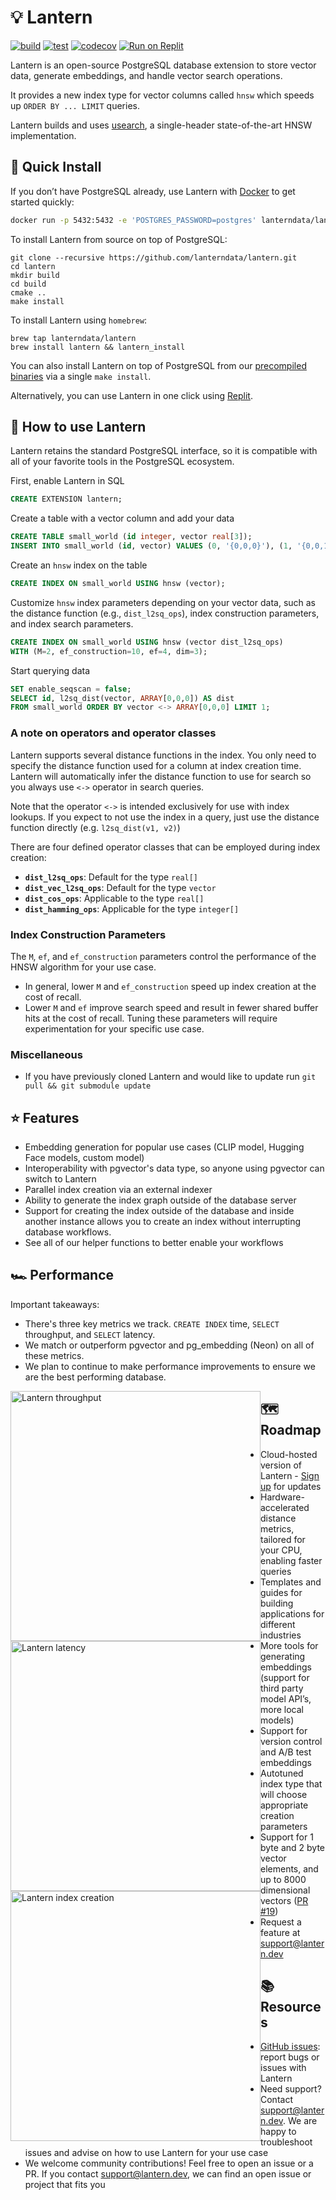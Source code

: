 # 💡 Lantern

[![build](https://github.com/lanterndata/lantern/actions/workflows/build.yaml/badge.svg?branch=main)](https://github.com/lanterndata/lantern/actions/workflows/build.yaml)
[![test](https://github.com/lanterndata/lantern/actions/workflows/test.yaml/badge.svg?branch=main)](https://github.com/lanterndata/lantern/actions/workflows/test.yaml)
[![codecov](https://codecov.io/github/lanterndata/lantern/branch/main/graph/badge.svg)](https://codecov.io/github/lanterndata/lantern)
[![Run on Replit](https://img.shields.io/badge/Run%20on-Replit-blue?logo=replit)](https://replit.com/@lanterndata/lantern-playground#.replit)

Lantern is an open-source PostgreSQL database extension to store vector data, generate embeddings, and handle vector search operations.

It provides a new index type for vector columns called `hnsw` which speeds up `ORDER BY ... LIMIT` queries.

Lantern builds and uses [usearch](https://github.com/unum-cloud/usearch), a single-header state-of-the-art HNSW implementation.

## 🔧 Quick Install

If you don’t have PostgreSQL already, use Lantern with [Docker](https://hub.docker.com/r/lanterndata/lantern) to get started quickly:
```bash
docker run -p 5432:5432 -e 'POSTGRES_PASSWORD=postgres' lanterndata/lantern:latest-pg15
```

To install Lantern from source on top of PostgreSQL:
```
git clone --recursive https://github.com/lanterndata/lantern.git
cd lantern
mkdir build
cd build
cmake ..
make install
```

To install Lantern using `homebrew`:
```
brew tap lanterndata/lantern
brew install lantern && lantern_install
```

You can also install Lantern on top of PostgreSQL from our [precompiled binaries](https://github.com/lanterndata/lantern/releases) via a single `make install`.

Alternatively, you can use Lantern in one click using [Replit](https://replit.com/@lanterndata/lantern-playground#.replit).

## 📖 How to use Lantern 

Lantern retains the standard PostgreSQL interface, so it is compatible with all of your favorite tools in the PostgreSQL ecosystem.

First, enable Lantern in SQL

```sql
CREATE EXTENSION lantern;
```

Create a table with a vector column and add your data

```sql
CREATE TABLE small_world (id integer, vector real[3]);
INSERT INTO small_world (id, vector) VALUES (0, '{0,0,0}'), (1, '{0,0,1}');
```

Create an `hnsw` index on the table

```sql
CREATE INDEX ON small_world USING hnsw (vector);
```

Customize `hnsw` index parameters depending on your vector data, such as the distance function (e.g., `dist_l2sq_ops`), index construction parameters, and index search parameters.
```sql
CREATE INDEX ON small_world USING hnsw (vector dist_l2sq_ops)
WITH (M=2, ef_construction=10, ef=4, dim=3);
```

Start querying data
```sql
SET enable_seqscan = false;
SELECT id, l2sq_dist(vector, ARRAY[0,0,0]) AS dist
FROM small_world ORDER BY vector <-> ARRAY[0,0,0] LIMIT 1;
```

### A note on operators and operator classes

Lantern supports several distance functions in the index. You only need to specify the distance function used for a column at index creation time. Lantern will automatically infer the distance function to use for search so you always use `<->` operator in search queries.

Note that the operator `<->` is intended exclusively for use with index lookups. If you expect to not use the index in a query, just use the distance function directly (e.g. `l2sq_dist(v1, v2)`)

There are four defined operator classes that can be employed during index creation:

- **`dist_l2sq_ops`**: Default for the type `real[]`
- **`dist_vec_l2sq_ops`**: Default for the type `vector`
- **`dist_cos_ops`**: Applicable to the type `real[]`
- **`dist_hamming_ops`**: Applicable for the type `integer[]`

### Index Construction Parameters

The `M`, `ef`, and `ef_construction` parameters control the performance of the HNSW algorithm for your use case. 
- In general, lower `M` and `ef_construction` speed up index creation at the cost of recall. 
- Lower `M` and `ef` improve search speed and result in fewer shared buffer hits at the cost of recall. Tuning these parameters will require experimentation for your specific use case.

### Miscellaneous
- If you have previously cloned Lantern and would like to update run `git pull && git submodule update`

## ⭐️ Features 
- Embedding generation for popular use cases (CLIP model, Hugging Face models, custom model)
- Interoperability with pgvector's data type, so anyone using pgvector can switch to Lantern 
- Parallel index creation via an external indexer
- Ability to generate the index graph outside of the database server
- Support for creating the index outside of the database and inside another instance allows you to create an index without interrupting database workflows.
- See all of our helper functions to better enable your workflows 

## 🏎️ Performance

Important takeaways:
- There's three key metrics we track. `CREATE INDEX` time, `SELECT` throughput, and `SELECT` latency.
- We match or outperform pgvector and pg_embedding (Neon) on all of these metrics.
- We plan to continue to make performance improvements to ensure we are the best performing database.

<p>
<img alt="Lantern throughput" src="http://docs.lantern.dev/graphs/throughput.png" width="400" style="float: left;" />
<img alt="Lantern latency" src="http://docs.lantern.dev/graphs/latency.png" width="400" style="float: left;" />
<img alt="Lantern index creation" src="http://docs.lantern.dev/graphs/create.png" width="400" style="float: left;" />
</p>

## 🗺️ Roadmap

- Cloud-hosted version of Lantern - [Sign up](https://forms.gle/YwxTzN9138LZEeCw8) for updates
- Hardware-accelerated distance metrics, tailored for your CPU, enabling faster queries
- Templates and guides for building applications for different industries
- More tools for generating embeddings (support for third party model API’s, more local models) 
- Support for version control and A/B test embeddings
- Autotuned index type that will choose appropriate  creation parameters
- Support for 1 byte and 2 byte vector elements, and up to 8000 dimensional vectors ([PR #19](https://github.com/lanterndata/lantern/pull/19))
- Request a feature at [support@lantern.dev](mailto:support@lantern.dev)

## 📚 Resources

- [GitHub issues](https://github.com/lanterndata/lantern/issues): report bugs or issues with Lantern
- Need support? Contact [support@lantern.dev](mailto:support@lantern.dev). We are happy to troubleshoot issues and advise on how to use Lantern for your use case 
- We welcome community contributions! Feel free to open an issue or a PR. If you contact [support@lantern.dev](mailto:support@lantern.dev), we can find an open issue or project that fits you
